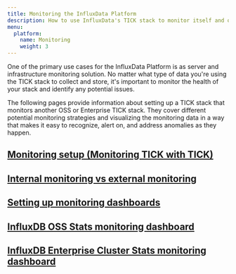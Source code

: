 ```yaml
---
title: Monitoring the InfluxData Platform
description: How to use InfluxData's TICK stack to monitor itself and other TICK stacks in order to identify and alert on anomalies.
menu:
  platform:
    name: Monitoring
    weight: 3
---
```


One of the primary use cases for the InfluxData Platform is as server and infrastructure
monitoring solution. No matter what type of data you're using the TICK stack to collect and
store, it's important to monitor the health of your stack and identify any potential issues.

The following pages provide information about setting up a TICK stack that monitors
another OSS or Enterprise TICK stack. They cover different potential monitoring strategies
and visualizing the monitoring data in a way that makes it easy to recognize, alert on,
and address anomalies as they happen.

## [Monitoring setup (Monitoring TICK with TICK)](#)

## [Internal monitoring vs external monitoring](#)

## [Setting up monitoring dashboards](#)

## [InfluxDB OSS Stats monitoring dashboard](/platform/monitoring/oss-monitoring-dashboard/)

## [InfluxDB Enterprise Cluster Stats monitoring dashboard](/platform/monitoring/cluster-monitoring-dashboard)
